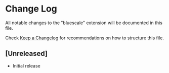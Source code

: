 # Change Log

All notable changes to the "bluescale" extension will be documented in this file.

Check [Keep a Changelog](http://keepachangelog.com/) for recommendations on how to structure this file.

## [Unreleased]

- Initial release
